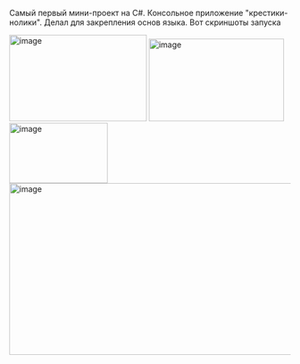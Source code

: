 Самый первый мини-проект на C#. Консольное приложение "крестики-нолики". Делал для закрепления основ языка. Вот скриншоты запуска


<img width="246" height="155" alt="image" src="https://github.com/user-attachments/assets/f0cca28f-d07b-467b-84e7-2cfbce684891" /> <img width="242" height="148" alt="image" src="https://github.com/user-attachments/assets/99ffda6c-087b-4f3e-b10e-077bff9ac91e" /><img width="176" height="108" alt="image" src="https://github.com/user-attachments/assets/20350997-1d51-4886-affd-c00a12816381" /> <img width="519" height="308" alt="image" src="https://github.com/user-attachments/assets/0e9d8937-46b5-46cf-b3ec-d9f7d4609686" />

